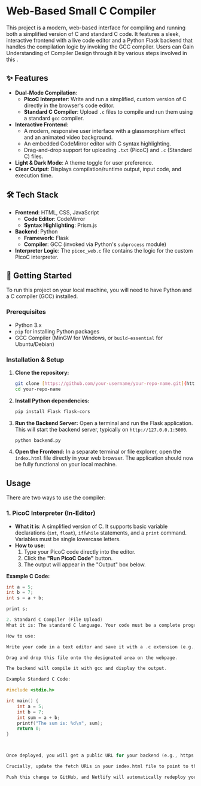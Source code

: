 # Web-Based Small C Compiler

This project is a modern, web-based interface for compiling and running both a simplified version of C  and standard C code. It features a sleek, interactive frontend with a live code editor and a Python Flask backend that handles the compilation logic by invoking the GCC compiler.
Users can Gain Understanding of Compiler Design through it by various steps involved in this .



## ✨ Features

* **Dual-Mode Compilation**:
    * **PicoC Interpreter**: Write and run a simplified, custom version of C directly in the browser's code editor.
    * **Standard C Compiler**: Upload `.c` files to compile and run them using a standard `gcc` compiler.
* **Interactive Frontend**:
    * A modern, responsive user interface with a glassmorphism effect and an animated video background.
    * An embedded CodeMirror editor with C syntax highlighting.
    * Drag-and-drop support for uploading `.txt` (PicoC) and `.c` (Standard C) files.
* **Light & Dark Mode**: A theme toggle for user preference.
* **Clear Output**: Displays compilation/runtime output, input code, and execution time.

## 🛠️ Tech Stack

* **Frontend**: HTML, CSS, JavaScript
    * **Code Editor**: CodeMirror
    * **Syntax Highlighting**: Prism.js
* **Backend**: Python
    * **Framework**: Flask
    * **Compiler**: GCC (invoked via Python's `subprocess` module)
* **Interpreter Logic**: The `picoc_web.c` file contains the logic for the custom PicoC interpreter.

## 🚀 Getting Started

To run this project on your local machine, you will need to have Python and a C compiler (GCC) installed.

### Prerequisites

* Python 3.x
* `pip` for installing Python packages
* GCC Compiler (MinGW for Windows, or `build-essential` for Ubuntu/Debian)

### Installation & Setup

1.  **Clone the repository:**
    ```bash
    git clone [https://github.com/your-username/your-repo-name.git](https://github.com/your-username/your-repo-name.git)
    cd your-repo-name
    ```

2.  **Install Python dependencies:**
    ```bash
    pip install Flask flask-cors
    ```

3.  **Run the Backend Server:**
    Open a terminal and run the Flask application. This will start the backend server, typically on `http://127.0.0.1:5000`.
    ```bash
    python backend.py
    ```

4.  **Open the Frontend:**
    In a separate terminal or file explorer, open the `index.html` file directly in your web browser. The application should now be fully functional on your local machine.

## Usage

There are two ways to use the compiler:

### 1. PicoC Interpreter (In-Editor)

* **What it is**: A simplified version of C. It supports basic variable declarations (`int`, `float`), `if`/`while` statements, and a `print` command. Variables must be single lowercase letters.
* **How to use**:
    1.  Type your PicoC code directly into the editor.
    2.  Click the **"Run PicoC Code"** button.
    3.  The output will appear in the "Output" box below.

**Example C Code:**
```c
int a = 5;
int b = 7;
int s = a + b;

print s;

2. Standard C Compiler (File Upload)
What it is: The standard C language. Your code must be a complete program with a main function.

How to use:

Write your code in a text editor and save it with a .c extension (e.g., my_program.c).

Drag and drop this file onto the designated area on the webpage.

The backend will compile it with gcc and display the output.

Example Standard C Code:

#include <stdio.h>

int main() {
    int a = 5;
    int b = 7;
    int sum = a + b;
    printf("The sum is: %d\n", sum);
    return 0;
}



Once deployed, you will get a public URL for your backend (e.g., https://your-compiler-backend.onrender.com).

Crucially, update the fetch URLs in your index.html file to point to this new public backend URL.

Push this change to GitHub, and Netlify will automatically redeploy your frontend with the correct API endpoint.
